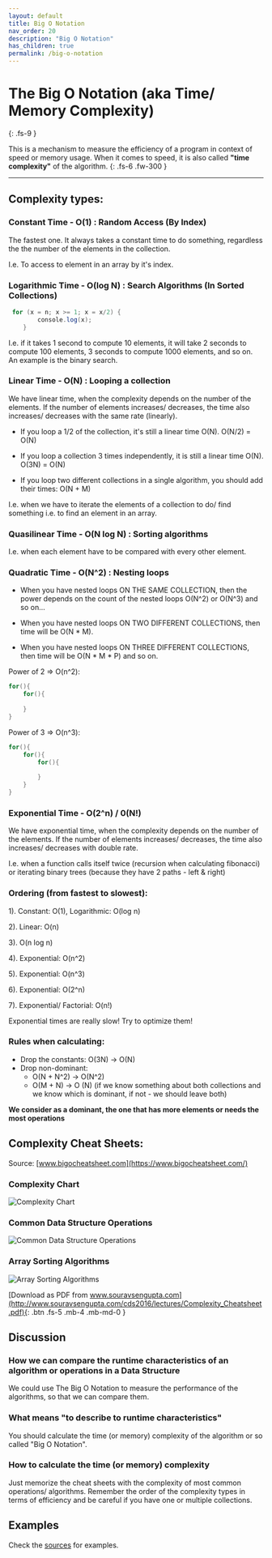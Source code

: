 ```yaml
---
layout: default
title: Big O Notation
nav_order: 20
description: "Big O Notation"
has_children: true
permalink: /big-o-notation
---
```


# The Big O Notation (aka Time/ Memory Complexity)
{: .fs-9 }

This is a mechanism to measure the efficiency of a program in context of speed or memory usage.
When it comes to speed, it is also called **"time complexity"** of the algorithm.
{: .fs-6 .fw-300 }

---

## Complexity types:
### Constant Time - O(1) : Random Access (By Index)
The fastest one. It always takes a constant time to do something, regardless the the number of the elements in the collection. 

I.e. To access to element in an array by it's index.

### Logarithmic Time - O(log N) : Search Algorithms (In Sorted Collections)
```java
 for (x = n; x >= 1; x = x/2) {
        console.log(x);
    }
```
I.e. if it takes 1 second to compute 10 elements, it will take 2 seconds to compute 100 elements, 
3 seconds to compute 1000 elements, and so on. An example is the binary search.

### Linear Time - O(N) : Looping a collection
We have linear time, when the complexity depends on the number of the elements. If the number of elements increases/ decreases, 
the time also increases/ decreases with the same rate (linearly).

- If you loop a 1/2 of the collection, it's still a linear time O(N). O(N/2) = O(N)

- If you loop a collection 3 times independently, it is still a linear time O(N). O(3N) = O(N)

- If you loop two different collections in a single algorithm, you should add their times: O(N + M)

I.e. when we have to iterate the elements of a collection to do/ find something i.e. to find an element in an array.

### Quasilinear Time - O(N log N) : Sorting algorithms

I.e. when each element have to be compared with every other element.

### Quadratic Time - O(N^2) : Nesting loops
- When you have nested loops ON THE SAME COLLECTION, then the power depends on the count of the nested loops O(N^2) or O(N^3) and so on...

- When you have nested loops ON TWO DIFFERENT COLLECTIONS, then time will be O(N * M).

- When you have nested loops ON THREE DIFFERENT COLLECTIONS, then time will be O(N * M * P) and so on.

Power of 2 => O(n^2):
```java
for(){
    for(){
    
    }
}
```

Power of 3 => O(n^3):
```java
for(){
    for(){
        for(){
        
        }
    }
}
```
### Exponential Time - O(2^n) / 0(N!)
We have exponential time, when the complexity depends on the number of the elements. If the number of elements increases/ decreases, 
the time also increases/ decreases with double rate.

I.e. when a function calls itself twice (recursion when calculating fibonacci) or iterating binary trees (because they have 2 paths - left & right)

### Ordering (from fastest to slowest):
1). Constant: O(1), Logarithmic: O(log n)

2). Linear: O(n)

3). O(n log n)

4). Exponential: O(n^2) 

5). Exponential: O(n^3) 

6). Exponential: O(2^n)

7). Exponential/ Factorial: O(n!)

Exponential times are really slow! Try to optimize them!

### Rules when calculating:
* Drop the constants: O(3N) -> O(N)
* Drop non-dominant: 
    - O(N + N^2) -> O(N^2) 
    - O(M + N) -> O (N) (if we know something about both collections and we know which is dominant, if not - we should leave both)

**We consider as a dominant, the one that has more elements or needs the most operations**

## Complexity Cheat Sheets:
Source: [www.bigocheatsheet.com](https://www.bigocheatsheet.com/)

### Complexity Chart
![Complexity Chart](images/bigO_complexity.png)

### Common Data Structure Operations
![Common Data Structure Operations](images/ds-complexity.png)

### Array Sorting Algorithms
![Array Sorting Algorithms](images/array-complexity-sorting-alg.png)

[Download as PDF from www.souravsengupta.com](http://www.souravsengupta.com/cds2016/lectures/Complexity_Cheatsheet.pdf){: .btn .fs-5 .mb-4 .mb-md-0 }

## Discussion

### How we can compare the runtime characteristics of an algorithm or operations in a Data Structure
We could use The Big O Notation to measure the performance of the algorithms, so that we can compare them.

### What means "to describe to runtime characteristics"
You should calculate the time (or memory) complexity of the algorithm or so called "Big O Notation".

### How to calculate the time (or memory) complexity
Just memorize the cheat sheets with the complexity of most common operations/ algorithms.
Remember the order of the complexity types in terms of efficiency and be careful if you have one or multiple collections.

## Examples

Check the [sources](https://github.com/Iretha/data-structures-and-algorithms/tree/master/src/com/smdev/big_o_notation) for examples.